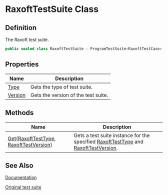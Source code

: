 # RaxoftTestSuite Class
## Definition

The Raxoft test suite.

```c#
public sealed class RaxoftTestSuite : ProgramTestSuite<RaxoftTestCase>
```

## Properties

| Name | Description |
| ---- | ----------- |
| [Type](MrKWatkins.EmulatorTestSuites.Z80.Program.Raxoft.RaxoftTestSuite.Type.md) | Gets the type of test suite. |
| [Version](MrKWatkins.EmulatorTestSuites.Z80.Program.Raxoft.RaxoftTestSuite.Version.md) | Gets the version of the test suite. |

## Methods

| Name | Description |
| ---- | ----------- |
| [Get(RaxoftTestType, RaxoftTestVersion)](MrKWatkins.EmulatorTestSuites.Z80.Program.Raxoft.RaxoftTestSuite.Get.md) | Gets a test suite instance for the specified [RaxoftTestType](MrKWatkins.EmulatorTestSuites.Z80.Program.Raxoft.RaxoftTestType.md) and [RaxoftTestVersion](MrKWatkins.EmulatorTestSuites.Z80.Program.Raxoft.RaxoftTestVersion.md). |

## See Also

[Documentation](https://mrkwatkins.github.io/EmulatorTestSuites/raxoft.html)

[Original test suite](https://github.com/raxoft/z80test)
